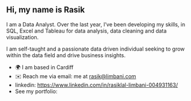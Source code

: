 ## Hi, my name is Rasik

I am a Data Analyst. Over the last year, I’ve been developing my skills, in SQL, Excel and Tableau for data analysis, data cleaning and data visualization. 

I am self-taught and a passionate data driven individual seeking to grow within the data field and drive business insights. 

- 🌍 I am based in Cardiff
- ✉️ Reach me via email: me at rasik@limbani.com
- linkedin: https://www.linkedin.com/in/rasiklal-limbani-004931163/
- See my portfolio:
